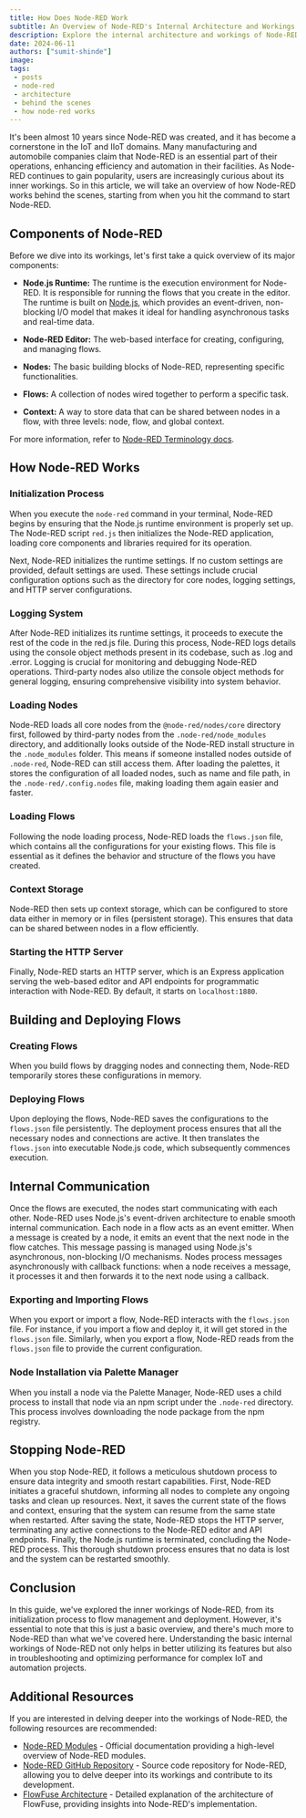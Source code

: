 ```yaml
---
title: How Does Node-RED Work
subtitle: An Overview of Node-RED's Internal Architecture and Workings
description: Explore the internal architecture and workings of Node-RED, from its runtime environment to flow management.
date: 2024-06-11
authors: ["sumit-shinde"]
image:
tags:
 - posts
 - node-red
 - architecture
 - behind the scenes
 - how node-red works
---
```


It's been almost 10 years since Node-RED was created, and it has become a cornerstone in the IoT and IIoT domains. Many manufacturing and automobile companies claim that Node-RED is an essential part of their operations, enhancing efficiency and automation in their facilities. As Node-RED continues to gain popularity, users are increasingly curious about its inner workings. So in this article, we will take an overview of how Node-RED works behind the scenes, starting from when you hit the command to start Node-RED.

<!--more-->

## Components of Node-RED

Before we dive into its workings, let's first take a quick overview of its major components:

- **Node.js Runtime:** The runtime is the execution environment for Node-RED. It is responsible for running the flows that you create in the editor. The runtime is built on [Node.js](https://nodejs.org/en/learn/getting-started/introduction-to-nodejs), which provides an event-driven, non-blocking I/O model that makes it ideal for handling asynchronous tasks and real-time data.

- **Node-RED Editor:** The web-based interface for creating, configuring, and managing flows.

- **Nodes:** The basic building blocks of Node-RED, representing specific functionalities.

- **Flows:** A collection of nodes wired together to perform a specific task.

- **Context:** A way to store data that can be shared between nodes in a flow, with three levels: node, flow, and global context.

For more information, refer to [Node-RED Terminology docs](/node-red/terminology).

## How Node-RED Works

### Initialization Process

When you execute the `node-red` command in your terminal, Node-RED begins by ensuring that the Node.js runtime environment is properly set up. The Node-RED script `red.js` then initializes the Node-RED application, loading core components and libraries required for its operation.

Next, Node-RED initializes the runtime settings. If no custom settings are provided, default settings are used. These settings include crucial configuration options such as the directory for core nodes, logging settings, and HTTP server configurations.

### Logging System

After Node-RED initializes its runtime settings, it proceeds to execute the rest of the code in the red.js file. During this process, Node-RED logs details using the console object methods present in its codebase, such as .log and .error. Logging is crucial for monitoring and debugging Node-RED operations. Third-party nodes also utilize the console object methods for general logging, ensuring comprehensive visibility into system behavior.

### Loading Nodes

Node-RED loads all core nodes from the `@node-red/nodes/core` directory first, followed by third-party nodes from the `.node-red/node_modules` directory, and additionally looks outside of the Node-RED install structure in the `.node_modules` folder. This means if someone installed nodes outside of `.node-red`, Node-RED can still access them. After loading the palettes, it stores the configuration of all loaded nodes, such as name and file path, in the `.node-red/.config.nodes` file, making loading them again easier and faster.

### Loading Flows

Following the node loading process, Node-RED loads the `flows.json` file, which contains all the configurations for your existing flows. This file is essential as it defines the behavior and structure of the flows you have created.

### Context Storage

Node-RED then sets up context storage, which can be configured to store data either in memory or in files (persistent storage). This ensures that data can be shared between nodes in a flow efficiently.

### Starting the HTTP Server

Finally, Node-RED starts an HTTP server, which is an Express application serving the web-based editor and API endpoints for programmatic interaction with Node-RED. By default, it starts on `localhost:1880`.

## Building and Deploying Flows

### Creating Flows

When you build flows by dragging nodes and connecting them, Node-RED temporarily stores these configurations in memory.

### Deploying Flows

Upon deploying the flows, Node-RED saves the configurations to the `flows.json` file persistently. The deployment process ensures that all the necessary nodes and connections are active. It then translates the `flows.json` into executable Node.js code, which subsequently commences execution.

## Internal Communication

Once the flows are executed, the nodes start communicating with each other. Node-RED uses Node.js's event-driven architecture to enable smooth internal communication. Each node in a flow acts as an event emitter. When a message is created by a node, it emits an event that the next node in the flow catches. This message passing is managed using Node.js's asynchronous, non-blocking I/O mechanisms. Nodes process messages asynchronously with callback functions: when a node receives a message, it processes it and then forwards it to the next node using a callback.

### Exporting and Importing Flows

When you export or import a flow, Node-RED interacts with the `flows.json` file. For instance, if you import a flow and deploy it, it will get stored in the `flows.json` file. Similarly, when you export a flow, Node-RED reads from the `flows.json` file to provide the current configuration.

### Node Installation via Palette Manager

When you install a node via the Palette Manager, Node-RED uses a child process to install that node via an npm script under the `.node-red` directory. This process involves downloading the node package from the npm registry.

## Stopping Node-RED

When you stop Node-RED, it follows a meticulous shutdown process to ensure data integrity and smooth restart capabilities. First, Node-RED initiates a graceful shutdown, informing all nodes to complete any ongoing tasks and clean up resources. Next, it saves the current state of the flows and context, ensuring that the system can resume from the same state when restarted. After saving the state, Node-RED stops the HTTP server, terminating any active connections to the Node-RED editor and API endpoints. Finally, the Node.js runtime is terminated, concluding the Node-RED process. 
This thorough shutdown process ensures that no data is lost and the system can be restarted smoothly.

## Conclusion

In this guide, we've explored the inner workings of Node-RED, from its initialization process to flow management and deployment. However, it's essential to note that this is just a basic overview, and there's much more to Node-RED than what we've covered here. Understanding the basic internal workings of Node-RED not only helps in better utilizing its features but also in troubleshooting and optimizing performance for complex IoT and automation projects.

## Additional Resources

If you are interested in delving deeper into the workings of Node-RED, the following resources are recommended:

- [Node-RED Modules](https://nodered.org/docs/) - Official documentation providing a high-level overview of Node-RED modules.
- [Node-RED GitHub Repository](https://github.com/node-red/node-red) - Source code repository for Node-RED, allowing you to delve deeper into its workings and contribute to its development.
- [FlowFuse Architecture](/docs/contribute/architecture/) - Detailed explanation of the architecture of FlowFuse, providing insights into Node-RED's implementation.

